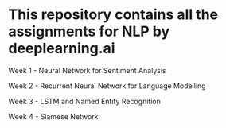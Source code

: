 # This repository contains all the assignments for NLP by deeplearning.ai

Week 1 - Neural Network for Sentiment Analysis

Week 2 - Recurrent Neural Network for Language Modelling

Week 3 - LSTM and Named Entity Recognition

Week 4 - Siamese Network
